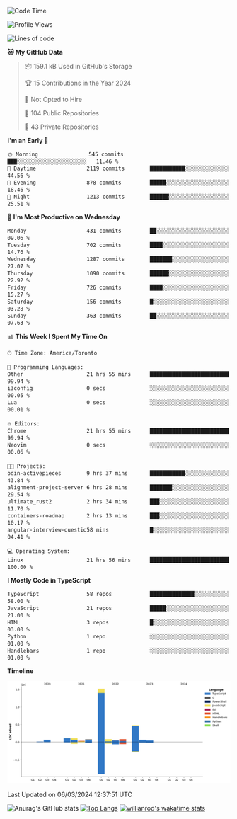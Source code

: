 <!--START_SECTION:waka-->
![Code Time](http://img.shields.io/badge/Code%20Time-1%2C278%20hrs%206%20mins-blue)

![Profile Views](http://img.shields.io/badge/Profile%20Views-1-blue)

![Lines of code](https://img.shields.io/badge/From%20Hello%20World%20I%27ve%20Written-2.7%20million%20lines%20of%20code-blue)

**🐱 My GitHub Data** 

> 📦 159.1 kB Used in GitHub's Storage 
 > 
> 🏆 15 Contributions in the Year 2024
 > 
> 🚫 Not Opted to Hire
 > 
> 📜 104 Public Repositories 
 > 
> 🔑 43 Private Repositories 
 > 
**I'm an Early 🐤** 

```text
🌞 Morning                545 commits         ███░░░░░░░░░░░░░░░░░░░░░░   11.46 % 
🌆 Daytime                2119 commits        ███████████░░░░░░░░░░░░░░   44.56 % 
🌃 Evening                878 commits         █████░░░░░░░░░░░░░░░░░░░░   18.46 % 
🌙 Night                  1213 commits        ██████░░░░░░░░░░░░░░░░░░░   25.51 % 
```
📅 **I'm Most Productive on Wednesday** 

```text
Monday                   431 commits         ██░░░░░░░░░░░░░░░░░░░░░░░   09.06 % 
Tuesday                  702 commits         ████░░░░░░░░░░░░░░░░░░░░░   14.76 % 
Wednesday                1287 commits        ███████░░░░░░░░░░░░░░░░░░   27.07 % 
Thursday                 1090 commits        ██████░░░░░░░░░░░░░░░░░░░   22.92 % 
Friday                   726 commits         ████░░░░░░░░░░░░░░░░░░░░░   15.27 % 
Saturday                 156 commits         █░░░░░░░░░░░░░░░░░░░░░░░░   03.28 % 
Sunday                   363 commits         ██░░░░░░░░░░░░░░░░░░░░░░░   07.63 % 
```


📊 **This Week I Spent My Time On** 

```text
🕑︎ Time Zone: America/Toronto

💬 Programming Languages: 
Other                    21 hrs 55 mins      █████████████████████████   99.94 % 
i3config                 0 secs              ░░░░░░░░░░░░░░░░░░░░░░░░░   00.05 % 
Lua                      0 secs              ░░░░░░░░░░░░░░░░░░░░░░░░░   00.01 % 

🔥 Editors: 
Chrome                   21 hrs 55 mins      █████████████████████████   99.94 % 
Neovim                   0 secs              ░░░░░░░░░░░░░░░░░░░░░░░░░   00.06 % 

🐱‍💻 Projects: 
odin-activepieces        9 hrs 37 mins       ███████████░░░░░░░░░░░░░░   43.84 % 
alignment-project-server 6 hrs 28 mins       ███████░░░░░░░░░░░░░░░░░░   29.54 % 
ultimate_rust2           2 hrs 34 mins       ███░░░░░░░░░░░░░░░░░░░░░░   11.70 % 
containers-roadmap       2 hrs 13 mins       ███░░░░░░░░░░░░░░░░░░░░░░   10.17 % 
angular-interview-questio58 mins             █░░░░░░░░░░░░░░░░░░░░░░░░   04.41 % 

💻 Operating System: 
Linux                    21 hrs 56 mins      █████████████████████████   100.00 % 
```

**I Mostly Code in TypeScript** 

```text
TypeScript               58 repos            ██████████████░░░░░░░░░░░   58.00 % 
JavaScript               21 repos            █████░░░░░░░░░░░░░░░░░░░░   21.00 % 
HTML                     3 repos             █░░░░░░░░░░░░░░░░░░░░░░░░   03.00 % 
Python                   1 repo              ░░░░░░░░░░░░░░░░░░░░░░░░░   01.00 % 
Handlebars               1 repo              ░░░░░░░░░░░░░░░░░░░░░░░░░   01.00 % 
```



**Timeline**

![Lines of Code chart](https://raw.githubusercontent.com/wise-introvert/wise-introvert/master/assets/bar_graph.png)


 Last Updated on 06/03/2024 12:37:51 UTC
<!--END_SECTION:waka-->

![Anurag's GitHub stats](https://github-readme-stats.vercel.app/api?username=wise-introvert&count_private=true&show_icons=true)
[![Top Langs](https://github-readme-stats.vercel.app/api/top-langs/?username=wise-introvert&langs_count=10)](https://github.com/anuraghazra/github-readme-stats)
[![willianrod's wakatime stats](https://github-readme-stats.vercel.app/api/wakatime?username=wiseintrovert)](https://github.com/anuraghazra/github-readme-stats)
